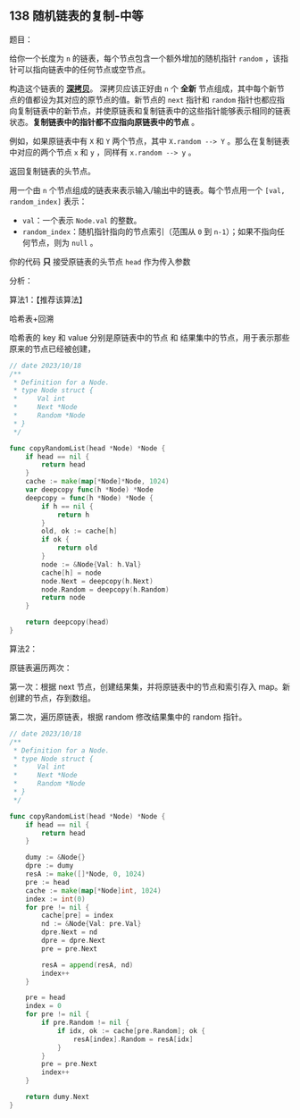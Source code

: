 ## 138 随机链表的复制-中等

题目：

给你一个长度为 `n` 的链表，每个节点包含一个额外增加的随机指针 `random` ，该指针可以指向链表中的任何节点或空节点。

构造这个链表的 **[深拷贝](https://baike.baidu.com/item/深拷贝/22785317?fr=aladdin)**。 深拷贝应该正好由 `n` 个 **全新** 节点组成，其中每个新节点的值都设为其对应的原节点的值。新节点的 `next` 指针和 `random` 指针也都应指向复制链表中的新节点，并使原链表和复制链表中的这些指针能够表示相同的链表状态。**复制链表中的指针都不应指向原链表中的节点** 。

例如，如果原链表中有 `X` 和 `Y` 两个节点，其中 `X.random --> Y` 。那么在复制链表中对应的两个节点 `x` 和 `y` ，同样有 `x.random --> y` 。

返回复制链表的头节点。

用一个由 `n` 个节点组成的链表来表示输入/输出中的链表。每个节点用一个 `[val, random_index]` 表示：

- `val`：一个表示 `Node.val` 的整数。
- `random_index`：随机指针指向的节点索引（范围从 `0` 到 `n-1`）；如果不指向任何节点，则为 `null` 。

你的代码 **只** 接受原链表的头节点 `head` 作为传入参数



分析：

算法1：【推荐该算法】

哈希表+回溯

哈希表的 key 和 value 分别是原链表中的节点 和 结果集中的节点，用于表示那些原来的节点已经被创建，

```go
// date 2023/10/18
/**
 * Definition for a Node.
 * type Node struct {
 *     Val int
 *     Next *Node
 *     Random *Node
 * }
 */

func copyRandomList(head *Node) *Node {
    if head == nil {
        return head
    }
    cache := make(map[*Node]*Node, 1024)
    var deepcopy func(h *Node) *Node
    deepcopy = func(h *Node) *Node {
        if h == nil {
            return h
        }
        old, ok := cache[h]
        if ok {
            return old
        }
        node := &Node{Val: h.Val}
        cache[h] = node
        node.Next = deepcopy(h.Next)
        node.Random = deepcopy(h.Random)
        return node
    }

    return deepcopy(head)
}
```





算法2：

原链表遍历两次：

第一次：根据 next 节点，创建结果集，并将原链表中的节点和索引存入 map。新创建的节点，存到数组。

第二次，遍历原链表，根据 random 修改结果集中的 random 指针。

```go
// date 2023/10/18
/**
 * Definition for a Node.
 * type Node struct {
 *     Val int
 *     Next *Node
 *     Random *Node
 * }
 */

func copyRandomList(head *Node) *Node {
    if head == nil {
        return head
    }

    dumy := &Node{}
    dpre := dumy
    resA := make([]*Node, 0, 1024)
    pre := head
    cache := make(map[*Node]int, 1024)
    index := int(0)
    for pre != nil {
        cache[pre] = index
        nd := &Node{Val: pre.Val}
        dpre.Next = nd
        dpre = dpre.Next
        pre = pre.Next

        resA = append(resA, nd)
        index++
    }

    pre = head
    index = 0
    for pre != nil {
        if pre.Random != nil {
            if idx, ok := cache[pre.Random]; ok {
                resA[index].Random = resA[idx]
            }
        }
        pre = pre.Next
        index++
    }

    return dumy.Next
}
```



